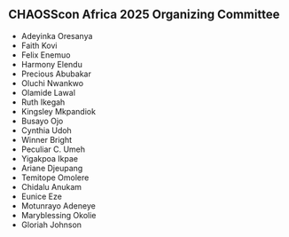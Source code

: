 ## CHAOSScon Africa 2025 Organizing Committee

- Adeyinka Oresanya 
- Faith Kovi 
- Felix Enemuo
- Harmony Elendu 
- Precious Abubakar 
- Oluchi Nwankwo
- Olamide Lawal 
- Ruth Ikegah
- Kingsley Mkpandiok
- Busayo Ojo
- Cynthia Udoh
- Winner Bright
- Peculiar C. Umeh
- Yigakpoa Ikpae 
- Ariane Djeupang
- Temitope Omolere
- Chidalu Anukam
- Eunice Eze
- Motunrayo Adeneye
- Maryblessing Okolie
- Gloriah Johnson

